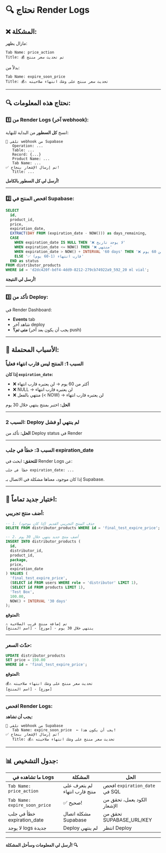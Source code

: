 # 🔍 نحتاج Render Logs

## ❌ المشكلة:

مازال يظهر:
```
Tab Name: price_action
Title: 💰 تم تحديث سعر منتج
```

بدلاً من:
```
Tab Name: expire_soon_price
Title: 💰⚠️ تحديث سعر منتج على وشك انتهاء صلاحيته
```

---

## 🔍 نحتاج هذه المعلومات:

### 1️⃣ من Render Logs (آخر webhook):

انسخ **كل السطور** من البداية للنهاية:

```
📩 تلقي webhook من Supabase
   Operation: ...
   Table: ...
   Record: {...}
   Product Name: ...
   Tab Name: ...
✅ تم إرسال الإشعار بنجاح!
   Title: ...
```

**أرسل لي كل السطور بالكامل!**

---

### 2️⃣ افحص المنتج في Supabase:

```sql
SELECT 
  id,
  product_id,
  price,
  expiration_date,
  EXTRACT(DAY FROM (expiration_date - NOW())) as days_remaining,
  CASE 
    WHEN expiration_date IS NULL THEN '❌ لا يوجد تاريخ'
    WHEN expiration_date <= NOW() THEN '❌ منتهي'
    WHEN expiration_date > NOW() + INTERVAL '60 days' THEN '❌ أكثر من 60 يوم'
    ELSE '✅ قارب انتهاء (1-60 يوم)'
  END as status
FROM distributor_products
WHERE id = 'd2dc420f-bdf4-4dd9-8212-279cb74922a9_592_20 ml vial';
```

**أرسل لي النتيجة!**

---

### 3️⃣ تأكد من Deploy:

في Render Dashboard:
- **Events** tab
- شاهد آخر deploy
- **متى تم؟** (يجب أن يكون بعد آخر push)

---

## 🤔 الأسباب المحتملة:

### السبب 1: المنتج ليس قارب انتهاء فعلياً

**إذا كان `expiration_date`:**
- ❌ أكثر من 60 يوم → لن يعتبره قارب انتهاء
- ❌ NULL → لن يعتبره قارب انتهاء
- ❌ منتهي بالفعل (< NOW) → لن يعتبره قارب انتهاء

**الحل:** اختبر بمنتج ينتهي خلال 30 يوم

---

### السبب 2: Deploy لم ينتهي أو فشل

**الحل:** تأكد من Deploy status في Render

---

### السبب 3: خطأ في جلب expiration_date

**للتحقق:** ابحث في Render Logs عن:
```
خطأ في جلب expiration_date: ...
```

إذا كان موجود، معناها مشكلة في الاتصال بـ Supabase.

---

## 🧪 اختبار جديد تماماً:

### أضف منتج تجريبي:

```sql
-- 1. حذف المنتج التجريبي القديم (إذا كان موجود)
DELETE FROM distributor_products WHERE id = 'final_test_expire_price';

-- 2. أضف منتج جديد ينتهي خلال 30 يوم
INSERT INTO distributor_products (
  id,
  distributor_id, 
  product_id,
  package,
  price,
  expiration_date
) VALUES (
  'final_test_expire_price',
  (SELECT id FROM users WHERE role = 'distributor' LIMIT 1),
  (SELECT id FROM products LIMIT 1),
  'Test Box',
  100.00,
  NOW() + INTERVAL '30 days'
);
```

**المتوقع:**
```
⚠️ تم إضافة منتج قريب الصلاحية
[اسم المنتج] - [موزع] - ينتهي خلال 30 يوم
```

---

### حدّث السعر:

```sql
UPDATE distributor_products
SET price = 150.00
WHERE id = 'final_test_expire_price';
```

**المتوقع:**
```
💰⚠️ تحديث سعر منتج على وشك انتهاء صلاحيته
[اسم المنتج] - [موزع]
```

---

### افحص Render Logs:

**يجب أن تشاهد:**
```
📩 تلقي webhook من Supabase
   Tab Name: expire_soon_price  ← يجب أن يكون هذا!
✅ تم إرسال الإشعار بنجاح!
   Title: 💰⚠️ تحديث سعر منتج على وشك انتهاء صلاحيته
```

---

## 📊 جدول التشخيص:

| ما تشاهده في Logs | المشكلة | الحل |
|-------------------|---------|------|
| `Tab Name: price_action` | لم يتعرف على منتج قارب انتهاء | افحص `expiration_date` في SQL |
| `Tab Name: expire_soon_price` | ✅ صحيح! | الكود يعمل، تحقق من الإشعار |
| خطأ في جلب expiration_date | مشكلة اتصال Supabase | تحقق من SUPABASE_URL/KEY |
| لا يوجد logs جديدة | Deploy لم ينتهي | انتظر Deploy |

---

**أرسل لي المعلومات وسأحل المشكلة! 🔍**
